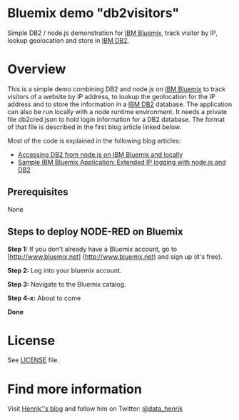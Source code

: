 Bluemix demo "db2visitors"
==========================
Simple DB2 / node.js demonstration for [IBM Bluemix](http://bluemix.net), track visitor by IP, lookup geolocation and store in [IBM DB2](www-01.ibm.com/software/data/db2/).

# Overview
This is a simple demo combining DB2 and node.js on [IBM Bluemix](http://bluemix.net) to track visitors of a website by IP address, to lookup the geolocation for the IP address and to store the information in a [IBM DB2](www-01.ibm.com/software/data/db2/) database. The application can also be run locally with a node runtime environment. It needs a private file db2cred.json to hold login information for a DB2 database. The format of that file is described in the first blog article linked below.

Most of the code is explained in the following blog articles:
* [Accessing DB2 from node.js on IBM Bluemix and locally](http://blog.4loeser.net/2014/08/accessing-db2-from-nodejs-on-ibm.html)
* [Sample IBM Bluemix Application: Extended IP logging with node.js and DB2](http://blog.4loeser.net/2014/08/sample-ibm-bluemix-application-extended.html)

## Prerequisites
None

## Steps to deploy NODE-RED on Bluemix

**Step 1:** If you don't already have a Bluemix account, go to [http://www.bluemix.net] (http://www.bluemix.net) and sign up (it's free).

**Step 2:** Log into your bluemix account.

**Step 3:** Navigate to the Bluemix catalog.

**Step 4-x:** About to come


**Done**


# License

See [LICENSE](LICENSE) file.

# Find more information
Visit [Henrik''s blog](http://blog.4loeser.net) and follow him on Twitter: [@data_henrik](http://twitter.com/data_henrik)
